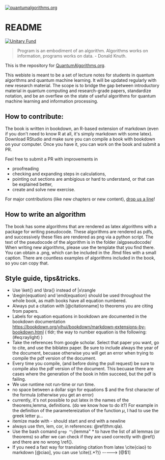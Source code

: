 

[![quantumalgorithms.org](https://quantumalgorithms.org/images/mainlogo.png)](https://quantumalgorithms.org)

# README

[![Unitary Fund](https://img.shields.io/badge/Supported%20By-UNITARY%20FUND-brightgreen.svg?style=for-the-badge)](http://unitary.fund)

> Program is an embodiment of an algorithm. Algorithms works on information, programs works on data. - Donald Knuth.



This is the repository for [QuantumAlgorithms.org](https://quantumalgorithms.org). 

This webiste is meant to be a set of lecture notes for students in quantum algorithms and quantum machine learning. 
It will be updated regularly with new research material. The scope is to bridge the gap between introductory material in quantum computing and research-grade papers, standardize notation, and be an overfiew on the state of useful algorithms for quantum machine learning and information processing.



## How to contribute:

The book is written in bookdown, an R-based extension of markdown (even if you don't need to know R at all, it's simply markdown with some latex). 
Download RStudio and make sure you can compile a book with bookdown on your computer. Once you have it, you can work on the book and submit a PR. 


Feel free to submit a PR with improvements in 

- proofreading
- checking and expanding steps in calculations,
- pointing out sections are ambigious or hard to understand, or that can be explained better,
- create and solve new exercise.

For major contributions (like new chapters or new content), [drop us a line](mailto://scinawa@luongo.pro)!

## How to write an algorithm

The book has some algorithms that are rendered as latex algorithms with a package for writing pseudocode. 
These algorithms are rendered as pdfs, and successively these files are rendered as png via a python script. 
The text of the pseudocode of the algorithm is in the folder /algpseudocode/
When writing new algorithms, please use the template that you find there. 
You can obtain a .png, which can be included in the .Rmd files with a small caption. 
There are countless examples of algorithms included in the book, so you can copy that.



## Style guide, tips&tricks. 

- Use \ket{} and \bra{} instead of |x\rangle
- \begin{equation} and \end{equation} should be used throughout the whole book, as math books have all equation numbered. 
- Always put a citation with [@citationname] to theorems you are citing from papers. 
- Labels for equation equations in bookdown are documented in the bookdown documentation https://bookdown.org/yihui/bookdown/markdown-extensions-by-bookdown.html ( tldr; the way to number equation is the following: (\#eq:raylight) )
- Take the references from google scholar. Select that paper you want, go to cite, and use the biblatex paper. Be sure to include always the year of the document, becuase otherwise you will get an error when trying to compile the pdf version of the document. 
- Every time you compile, (and before doing the pull request) be sure to compile also the pdf version of the document. This becuase there are cases where the generation of the book in htlm succeed, but the pdf is failing. 
- We use runtime not run-time or run time.
- no space between  a dollar sign for equations $ and the first character of the formula (otherwise you get an error)
- currently, it's not possible to put latex in the names of the theorems,lemma, definitions. (do we know how to do it?) For example in the definition of the parametereization of the function $\mu$, I had to use the greek letter μ...
- itemize made with - should start and end with a newline
- always use thm, lem, cor, in references: \@ref(thm:qla). 
- Use the bash comand `grep "\`{lemma" * to have the list of all lemmas (or theorems) so after we can check if they are used correctly with \@ref() and there are no wrong \ref{}. 
- If you need a fast way for translating citation from latex \cite{ciao} to markdown [@ciao], you can use \\cite{(.*?)} -----> [@$1]
